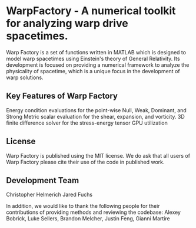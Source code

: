# WarpFactory - A numerical toolkit for analyzing warp drive spacetimes.

Warp Factory is a set of functions written in MATLAB which is designed to model warp spacetimes using Einstein's theory of General Relativity. Its development is focused on providing a numerical framework to analyze the physicality of spacetime, which is a unique focus in the development of warp solutions. 

## Key Features of Warp Factory
Energy condition evaluations for the point-wise Null, Weak, Dominant, and Strong
Metric scalar evaluation for the shear, expansion, and vorticity. 
3D finite difference solver for the stress-energy tensor
GPU utilization 


## License
Warp Factory is published using the MIT license. We do ask that all users of Warp Factory please cite their use of the code in published work.

## Development Team
Christopher Helmerich
Jared Fuchs

In addition, we would like to thank the following people for their contributions of providing methods and reviewing the codebase:
Alexey Bobrick, Luke Sellers, Brandon Melcher, Justin Feng, Gianni Martire
